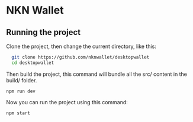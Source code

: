 # NKN Wallet

## Running the project

Clone the project, then change the current directory, like this:

```bash
  git clone https://github.com/nknwallet/desktopwallet
  cd desktopwallet
```

Then build the project, this command will bundle all the src/ content in the build/
folder.

```
npm run dev
```

Now you can run the project using this command:

```
npm start
```
